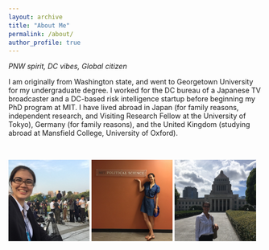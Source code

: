 ```yaml
---
layout: archive
title: "About Me"
permalink: /about/
author_profile: true
---
```


*PNW spirit, DC vibes, Global citizen*

I am originally from Washington state, and went to Georgetown University for my undergraduate degree. I worked for the DC bureau of a Japanese TV broadcaster and a DC-based risk intelligence startup before beginning my PhD program at MIT. 
I have lived abroad in Japan (for family reasons, independent research, and Visiting Research Fellow at the University of Tokyo), Germany (for family reasons), and the United Kingdom (studying abroad at Mansfield College, University of Oxford). 


&nbsp;

 <p float="left">
  <img src="/images/hiroshima.jpg" width="32%" />
  <img src="/images/mit.jpg" width="32%" />
  <img src="/images/diet.jpg" width="32%" /> 
</p>

